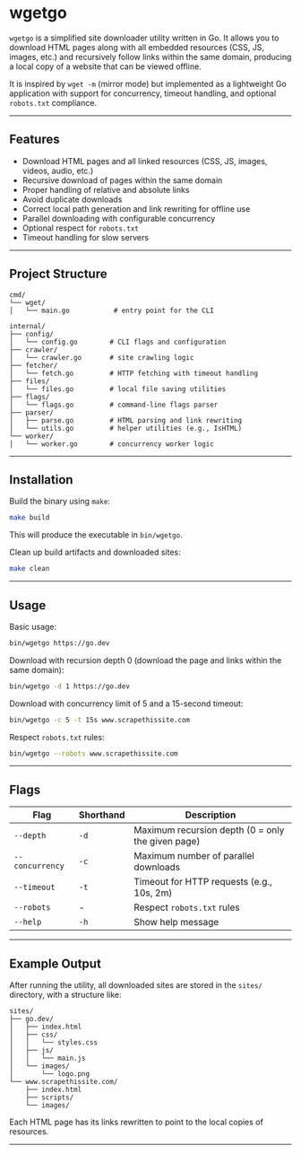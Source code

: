 # wgetgo

`wgetgo` is a simplified site downloader utility written in Go. It allows you to download HTML pages along with all embedded resources (CSS, JS, images, etc.) and recursively follow links within the same domain, producing a local copy of a website that can be viewed offline.

It is inspired by `wget -m` (mirror mode) but implemented as a lightweight Go application with support for concurrency, timeout handling, and optional `robots.txt` compliance.

---

## Features

- Download HTML pages and all linked resources (CSS, JS, images, videos, audio, etc.)
- Recursive download of pages within the same domain
- Proper handling of relative and absolute links
- Avoid duplicate downloads
- Correct local path generation and link rewriting for offline use
- Parallel downloading with configurable concurrency
- Optional respect for `robots.txt`
- Timeout handling for slow servers

---

## Project Structure

```
cmd/
└── wget/
│   └── main.go           # entry point for the CLI

internal/
├── config/
│   └── config.go        # CLI flags and configuration
├── crawler/
│   └── crawler.go       # site crawling logic
├── fetcher/
│   └── fetch.go         # HTTP fetching with timeout handling
├── files/
│   └── files.go         # local file saving utilities
├── flags/
│   └── flags.go         # command-line flags parser
├── parser/
│   ├── parse.go         # HTML parsing and link rewriting
│   └── utils.go         # helper utilities (e.g., IsHTML)
└── worker/
│   └── worker.go        # concurrency worker logic
```

---

## Installation

Build the binary using `make`:

```bash
make build
```

This will produce the executable in `bin/wgetgo`.

Clean up build artifacts and downloaded sites:

```bash
make clean
```

---

## Usage

Basic usage:

```bash
bin/wgetgo https://go.dev
```

Download with recursion depth 0 (download the page and links within the same domain):

```bash
bin/wgetgo -d 1 https://go.dev
```

Download with concurrency limit of 5 and a 15-second timeout:

```bash
bin/wgetgo -c 5 -t 15s www.scrapethissite.com
```

Respect `robots.txt` rules:

```bash
bin/wgetgo --robots www.scrapethissite.com
```

---

## Flags

| Flag            | Shorthand | Description                                       |
| --------------- | --------- | ------------------------------------------------- |
| `--depth`       | `-d`      | Maximum recursion depth (0 = only the given page) |
| `--concurrency` | `-c`      | Maximum number of parallel downloads              |
| `--timeout`     | `-t`      | Timeout for HTTP requests (e.g., 10s, 2m)         |
| `--robots`      | -         | Respect `robots.txt` rules                        |
| `--help`        | `-h`      | Show help message                                 |

---

## Example Output

After running the utility, all downloaded sites are stored in the `sites/` directory, with a structure like:

```
sites/
├── go.dev/
│   ├── index.html
│   ├── css/
│   │   └── styles.css
│   ├── js/
│   │   └── main.js
│   └── images/
│       └── logo.png
└── www.scrapethissite.com/
    ├── index.html
    ├── scripts/
    └── images/
```

Each HTML page has its links rewritten to point to the local copies of resources.

---
